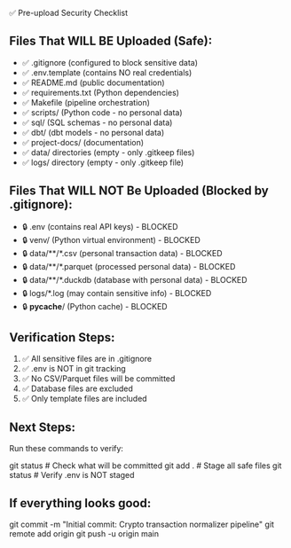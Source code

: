 ✅ Pre-upload Security Checklist

## Files That WILL BE Uploaded (Safe):
- ✅ .gitignore (configured to block sensitive data)
- ✅ .env.template (contains NO real credentials)
- ✅ README.md (public documentation)
- ✅ requirements.txt (Python dependencies)
- ✅ Makefile (pipeline orchestration)
- ✅ scripts/ (Python code - no personal data)
- ✅ sql/ (SQL schemas - no personal data)
- ✅ dbt/ (dbt models - no personal data)
- ✅ project-docs/ (documentation)
- ✅ data/ directories (empty - only .gitkeep files)
- ✅ logs/ directory (empty - only .gitkeep file)

## Files That WILL NOT Be Uploaded (Blocked by .gitignore):
- 🔒 .env (contains real API keys) - BLOCKED
- 🔒 venv/ (Python virtual environment) - BLOCKED
- 🔒 data/**/*.csv (personal transaction data) - BLOCKED
- 🔒 data/**/*.parquet (processed personal data) - BLOCKED
- 🔒 data/**/*.duckdb (database with personal data) - BLOCKED
- 🔒 logs/*.log (may contain sensitive info) - BLOCKED
- 🔒 __pycache__/ (Python cache) - BLOCKED

## Verification Steps:
1. ✅ All sensitive files are in .gitignore
2. ✅ .env is NOT in git tracking
3. ✅ No CSV/Parquet files will be committed
4. ✅ Database files are excluded
5. ✅ Only template files are included

## Next Steps:
Run these commands to verify:

  git status                    # Check what will be committed
  git add .                     # Stage all safe files
  git status                    # Verify .env is NOT staged
  
## If everything looks good:
  git commit -m "Initial commit: Crypto transaction normalizer pipeline"
  git remote add origin <your-github-repo-url>
  git push -u origin main

